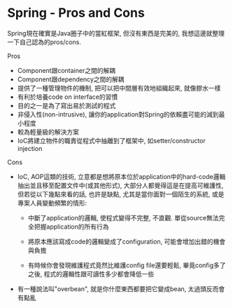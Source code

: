 # Spring - Pros and Cons

Spring現在確實是Java圈子中的當紅框架, 但沒有東西是完美的, 我想這邊就整理一下自己認為的pros/cons.

Pros

* Component跟container之間的解耦
* Component跟dependency之間的解耦
* 提供了一種管理物件的機制, 把可以把中間層有效地組織起來, 就像膠水一樣
* 有利於培養code on interface的習慣
* 目的之一是為了寫出易於測試的程式
* 非侵入性\(non-intrusive\), 讓你的application對Spring的依賴盡可能的減到最小程度
* 較為輕量級的解決方案
* IoC將建立物件的職責從程式中抽離到了框架中, 如setter/constructor injection

Cons

* IoC, AOP這類的技術, 立意都是想將原本位於application中的hard-code邏輯抽出並且移至配置文件中\(或其他形式\), 大部分人都覺得這是在提高可維護性, 但若從以下幾點來看的話, 也許是缺點, 尤其是當你面對一個陌生的系統, 或是專案人員變動頻繁的情形:

  * 中斷了application的邏輯, 使程式變得不完整, 不直觀. 單從source無法完全把握application的所有行為

  * 將原本應該寫成code的邏輯變成了configuration, 可能會增加出錯的機會與負擔

  * 有時候你會發現維護程式竟然比維護config file還要輕鬆, 畢竟config多了之後, 程式的邏輯性跟可讀性多少都會降低一些

* 有一種說法叫"overbean", 就是你什麼東西都要把它變成bean, 太過頭反而會有點亂



